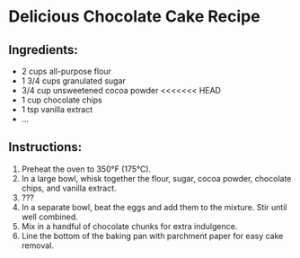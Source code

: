 # Delicious Chocolate Cake Recipe

## Ingredients:
- 2 cups all-purpose flour
- 1 3/4 cups granulated sugar
- 3/4 cup unsweetened cocoa powder
<<<<<<< HEAD
- 1 cup chocolate chips
- 1 tsp vanilla extract
- ...

## Instructions:
1. Preheat the oven to 350°F (175°C).
2. In a large bowl, whisk together the flour, sugar, cocoa powder, chocolate chips, and vanilla extract.
3. ???
4. In a separate bowl, beat the eggs and add them to the mixture. Stir until well combined.
5. Mix in a handful of chocolate chunks for extra indulgence.
6. Line the bottom of the baking pan with parchment paper for easy cake removal.
